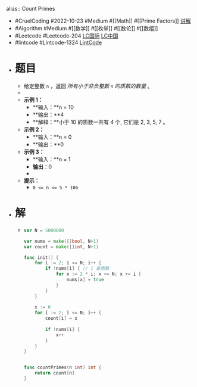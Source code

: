 alias:: Count Primes

- #CruelCoding #2022-10-23 #Medium #[[Math]] #[[Prime Factors]] [讲解](https://youtu.be/CW8cLDnkg54)
- #Algorithm #Medium #[[数学]] #[[枚举]] #[[数论]] #[[数组]]
- #Leetcode #Leetcode-204 [LC国际](https://leetcode.com/problems/count-primes/) [LC中国](https://leetcode.cn/problems/count-primes/)
- #lintcode #Lintcode-1324 [LintCode](https://www.lintcode.com/problem/1324/)
- # 题目
	- 给定整数 `n` ，返回 *所有小于非负整数 `n` 的质数的数量* 。
	-
	- **示例 1：**
		- **输入：**n = 10
		- **输出：**4
		- **解释：**小于 10 的质数一共有 4 个, 它们是 2, 3, 5, 7 。
	- **示例 2：**
		- **输入：**n = 0
		- **输出：**0
	- **示例 3：**
		- **输入：**n = 1
		- **输出**：0
		-
	- **提示：**
		- `0 <= n <= 5 * 106`
- # 解
	- ```go
	  var N = 5000000
	  
	  var nums = make([]bool, N+1)
	  var count = make([]int, N+1)
	  
	  func init() {
	      for i := 2; i <= N; i++ {
	          if !nums[i] { // i 是质数
	              for x := 2 * i; x <= N; x += i {
	                  nums[x] = true
	              }
	          }
	      }
	      
	      x := 0
	      for i := 2; i <= N; i++ {
	          count[i] = x
	          
	          if !nums[i] {
	              x++
	          }   
	      }
	  }
	  
	  
	  func countPrimes(n int) int {
	      return count[n]
	  }
	  ```